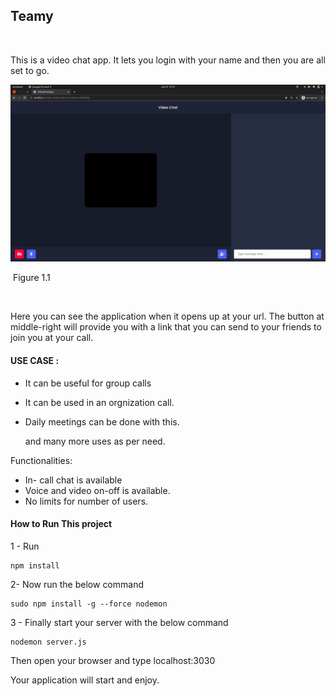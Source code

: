 ## Teamy
<br>

This is a video chat app. It lets you login with your name and then you are all set to go.
<br>

![image-20220123222804962](images/chatapp.png)

​                                                                     Figure 1.1


<br>

Here you can see the application when it opens up at your url. The button at middle-right will provide you with a link that you can send to your friends to join you at your call.

#### USE CASE :

- It can be useful for group calls

- It can be used in an orgnization call.

- Daily meetings can be done with this.

  and  many more uses as per need.

Functionalities:

- In- call chat is available
- Voice and video on-off is available.
- No limits for number of users.

#### How to Run This project

1 - Run 

```
npm install
```

2- Now run the below command

```
sudo npm install -g --force nodemon
```

3 - Finally start your server with the below command

```
nodemon server.js
```

Then open your browser and type localhost:3030

Your application will start and enjoy.

